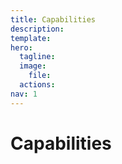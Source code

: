```yaml
---
title: Capabilities 
description: 
template: 
hero:
  tagline: 
  image:
    file: 
  actions:
nav: 1
---
```


# Capabilities 